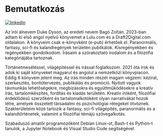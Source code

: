 # Bemutatkozás
[![linkedin](https://img.shields.io/badge/Zoltan_Bago-LinkedIn-blue)](https://www.linkedin.com/in/zoltan-bago/)

Az irói álnevem Duke Dyson, az eredeti nevem Bagó Zoltán. 2023-ban adtam ki első angol nyelvű könyvemet a Lulu.com és a Draft2Digital.com oldalakon. A könyveim csak e-könyvként (e-pub) érhetőek el. Paranormális, fantasy, sci-fi és kalandregények területén publikálok. Kisregényekben és regényekben gondolkodom. Írásaim a szórakoztató irodalom és a filozófia kategóriájába tartoznak.

Történetmeséléssel, világépítéssel és írással foglalkozom. 2021 óta írok és adok ki saját könyveket magyarul és angolul a nemzetközi könyvpiacon. Eddig 6 könyvem jelent meg. Az írás minden részét magam végzem: kézirat, szerkesztés, borítótervezés, publikálás és promóció. Nyitott vagyok távmunkás lehetőségekre, megbízásokra és együttműködésekre a kreatív írás, tartalomkészítés, fordítás és kiadás területén. Kreatív íróként, filozófiai érdeklődésű szerzőként és tartalomalkotóként olyan narratívákat hozok létre, amelyek összetett társadalmi és pszichológiai rétegeket ötvöznek. Szakterületeim közé tartozik a fantasy, sci-fi világépítés, paranormális és a kalandtörténetek, valamint a filozófiai témájú szövegalkotás.

Szabaduszó amatőr programozóként Debian Linux-ot, Bash-t és Python-t tanulok, a Jupyter Notebook és Visual Studio Code segítségével. 

<!---
ZoltanBago/ZoltanBago is a ✨ special ✨ repository because its `README.md` (this file) appears on your GitHub profile.
You can click the Preview link to take a look at your changes.
--->
